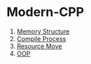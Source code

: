 # Modern-CPP

1. [Memory Structure](/1_Memory_Structure/Memory_Structure.md)
2. [Compile Process](/2_Compile_Process/Compile_Process.md)
3. [Resource Move](/3_Resource_Move/Resource_Move.md) 
4. [OOP](/4_OOP/OOP.md)